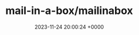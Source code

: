 ---
title: "mail-in-a-box/mailinabox"
link: "https://github.com/mail-in-a-box/mailinabox"
date: "2023-11-24 20:00:24 +0000"
description: "Mail-in-a-Box helps individuals take back control of their email by defining a one-click, easy-to-deploy SMTP+everything else server: a mail server in a box."
category: "github"
---